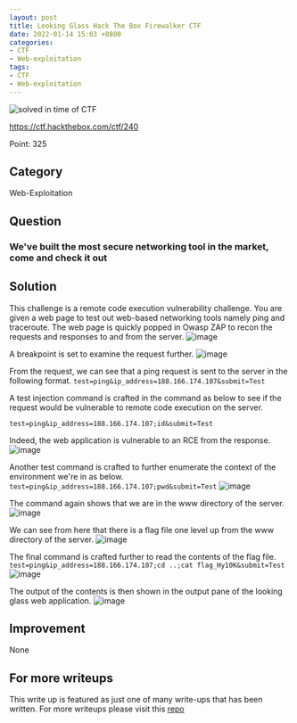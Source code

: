 ```yaml
---
layout: post
title: Looking Glass Hack The Box Firewalker CTF
date: 2022-01-14 15:03 +0800
categories:
- CTF
- Web-exploitation
tags:
- CTF
- Web-exploitation
---
```

![solved in time of CTF](https://img.shields.io/badge/solved-in%20time%20of%20CTF-brightgreen.svg)

<https://ctf.hackthebox.com/ctf/240>

Point: 325

## Category

Web-Exploitation

## Question

### We've built the most secure networking tool in the market, come and check it out

## Solution

This challenge is a remote code execution vulnerability challenge. You are given a web page to test out web-based networking tools namely ping and traceroute.
The web page is quickly popped in Owasp ZAP to recon the requests and responses to and from the server.
![image](https://raw.githubusercontent.com/brootware/CTF-Writeups/master/Web-Exploitation/lookingGlass/1.png)

A breakpoint is set to examine the request further.
![image](https://raw.githubusercontent.com/brootware/CTF-Writeups/master/Web-Exploitation/lookingGlass/2.png)

From the request, we can see that a ping request is sent to the server in the following format.
`test=ping&ip_address=188.166.174.107&submit=Test`

A test injection command is crafted in the command as below to see if the request would be vulnerable to remote code execution on the server.

`test=ping&ip_address=188.166.174.107;id&submit=Test`

Indeed, the web application is vulnerable to an RCE from the response.
![image](https://raw.githubusercontent.com/brootware/CTF-Writeups/master/Web-Exploitation/lookingGlass/3.png)

Another test command is crafted to further enumerate the context of the environment we're in as below.
`test=ping&ip_address=188.166.174.107;pwd&submit=Test`
![image](https://raw.githubusercontent.com/brootware/CTF-Writeups/master/Web-Exploitation/lookingGlass/4.png)

The command again shows that we are in the www directory of the server.
![image](https://raw.githubusercontent.com/brootware/CTF-Writeups/master/Web-Exploitation/lookingGlass/5.png)

We can see from here that there is a flag file one level up from the www directory of the server.
![image](https://raw.githubusercontent.com/brootware/CTF-Writeups/master/Web-Exploitation/lookingGlass/6.png)

The final command is crafted further to read the contents of the flag file.
`test=ping&ip_address=188.166.174.107;cd ..;cat flag_Hy10K&submit=Test`
![image](https://raw.githubusercontent.com/brootware/CTF-Writeups/master/Web-Exploitation/lookingGlass/7.png)

The output of the contents is then shown in the output pane of the looking glass web application.
![image](https://raw.githubusercontent.com/brootware/CTF-Writeups/master/Web-Exploitation/lookingGlass/8.png)

## Improvement

None

## For more writeups

This write up is featured as just one of many write-ups that has been written. For more writeups please visit this [repo](https://github.com/brootware/CTF-Writeups)
